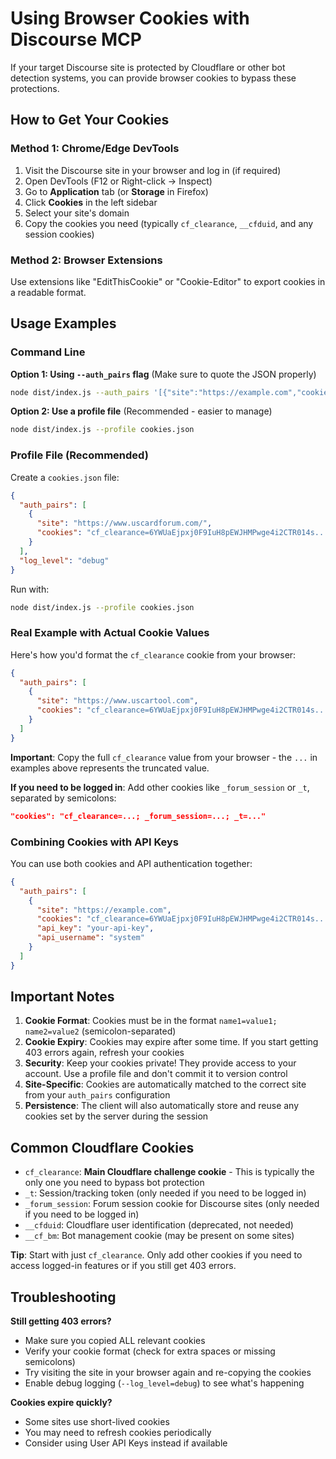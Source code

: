 # Using Browser Cookies with Discourse MCP

If your target Discourse site is protected by Cloudflare or other bot detection systems, you can provide browser cookies to bypass these protections.

## How to Get Your Cookies

### Method 1: Chrome/Edge DevTools
1. Visit the Discourse site in your browser and log in (if required)
2. Open DevTools (F12 or Right-click → Inspect)
3. Go to **Application** tab (or **Storage** in Firefox)
4. Click **Cookies** in the left sidebar
5. Select your site's domain
6. Copy the cookies you need (typically `cf_clearance`, `__cfduid`, and any session cookies)

### Method 2: Browser Extensions
Use extensions like "EditThisCookie" or "Cookie-Editor" to export cookies in a readable format.

## Usage Examples

### Command Line

**Option 1: Using `--auth_pairs` flag** (Make sure to quote the JSON properly)
```bash
node dist/index.js --auth_pairs '[{"site":"https://example.com","cookies":"cf_clearance=6YWUaEjpxj0F9IuH8pEWJHMPwge4i2CTR014s..."}]'
```

**Option 2: Use a profile file** (Recommended - easier to manage)
```bash
node dist/index.js --profile cookies.json
```

### Profile File (Recommended)
Create a `cookies.json` file:
```json
{
  "auth_pairs": [
    {
      "site": "https://www.uscardforum.com/",
      "cookies": "cf_clearance=6YWUaEjpxj0F9IuH8pEWJHMPwge4i2CTR014s..."
    }
  ],
  "log_level": "debug"
}
```

Run with:
```bash
node dist/index.js --profile cookies.json
```

### Real Example with Actual Cookie Values
Here's how you'd format the `cf_clearance` cookie from your browser:
```json
{
  "auth_pairs": [
    {
      "site": "https://www.uscartool.com",
      "cookies": "cf_clearance=6YWUaEjpxj0F9IuH8pEWJHMPwge4i2CTR014s..."
    }
  ]
}
```

**Important**: Copy the full `cf_clearance` value from your browser - the `...` in examples above represents the truncated value.

**If you need to be logged in**: Add other cookies like `_forum_session` or `_t`, separated by semicolons:
```json
"cookies": "cf_clearance=...; _forum_session=...; _t=..."
```

### Combining Cookies with API Keys
You can use both cookies and API authentication together:
```json
{
  "auth_pairs": [
    {
      "site": "https://example.com",
      "cookies": "cf_clearance=6YWUaEjpxj0F9IuH8pEWJHMPwge4i2CTR014s...",
      "api_key": "your-api-key",
      "api_username": "system"
    }
  ]
}
```

## Important Notes

1. **Cookie Format**: Cookies must be in the format `name1=value1; name2=value2` (semicolon-separated)
2. **Cookie Expiry**: Cookies may expire after some time. If you start getting 403 errors again, refresh your cookies
3. **Security**: Keep your cookies private! They provide access to your account. Use a profile file and don't commit it to version control
4. **Site-Specific**: Cookies are automatically matched to the correct site from your `auth_pairs` configuration
5. **Persistence**: The client will also automatically store and reuse any cookies set by the server during the session

## Common Cloudflare Cookies

- `cf_clearance`: **Main Cloudflare challenge cookie** - This is typically the only one you need to bypass bot protection
- `_t`: Session/tracking token (only needed if you need to be logged in)
- `_forum_session`: Forum session cookie for Discourse sites (only needed if you need to be logged in)
- `__cfduid`: Cloudflare user identification (deprecated, not needed)
- `__cf_bm`: Bot management cookie (may be present on some sites)

**Tip**: Start with just `cf_clearance`. Only add other cookies if you need to access logged-in features or if you still get 403 errors.

## Troubleshooting

**Still getting 403 errors?**
- Make sure you copied ALL relevant cookies
- Verify your cookie format (check for extra spaces or missing semicolons)
- Try visiting the site in your browser again and re-copying the cookies
- Enable debug logging (`--log_level=debug`) to see what's happening

**Cookies expire quickly?**
- Some sites use short-lived cookies
- You may need to refresh cookies periodically
- Consider using User API Keys instead if available
